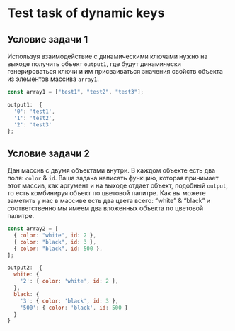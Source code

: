 # Test task of dynamic keys

## Условие задачи 1

Используя взаимодействие с динамическими ключами нужно на выходе получить объект `output1`, где будут динамически генерироваться ключи и им присваиваться значения свойств объекта из элементов массива `array1`.

```js
const array1 = ["test1", "test2", "test3"];

output1:  {
  '0': 'test1',
  '1': 'test2',
  '2': 'test3'
};
```

## Условие задачи 2

Дан массив с двумя объектами внутри. В каждом объекте есть два поля: `color` & `id`. Ваша задача написать функцию, которая принимает этот массив, как аргумент и на выходе отдает объект, подобный `output`, то есть комбинируя объект по цветовой палитре. Как вы можете заметить у нас в массиве есть два цвета всего: “white” & “black” и соответственно мы имеем два вложенных объекта по цветовой палитре.

```js
const array2 = [
  { color: "white", id: 2 },
  { color: "black", id: 3 },
  { color: "black", id: 500 },
];

output2:  {
  white: {
    '2': { color: 'white', id: 2 },
  },
  black: {
    '3': { color: 'black', id: 3 },
    '500': { color: 'black', id: 500 }
  }
}
```
